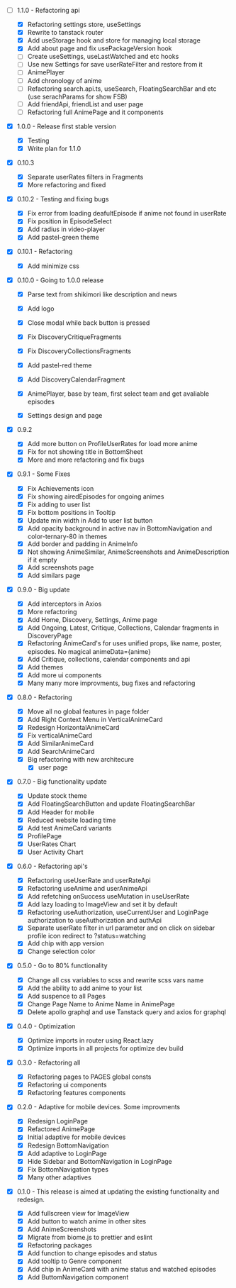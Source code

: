 - [ ] 1.1.0 - Refactoring api
  - [x] Refactoring settings store, useSettings
  - [x] Rewrite to tanstack router
  - [x] Add useStorage hook and store for managing local storage
  - [x] Add about page and fix usePackageVersion hook
  - [ ] Create useSettings, useLastWatched and etc hooks
  - [ ] Use new Settings for save userRateFilter and restore from it
  - [ ] AnimePlayer
  - [ ] Add chronology of anime
  - [ ] Refactoring search.api.ts, useSearch, FloatingSearchBar and etc (use serachParams for show FSB)
  - [ ] Add friendApi, friendList and user page
  - [ ] Refactoring full AnimePage and it components
- [x] 1.0.0 - Release first stable version
  - [x] Testing
  - [x] Write plan for 1.1.0
- [x] 0.10.3
  - [x] Separate userRates filters in Fragments
  - [x] More refactoring and fixed
- [x] 0.10.2 - Testing and fixing bugs
  - [x] Fix error from loading deafultEpisode if anime not found in userRate
  - [x] Fix position in EpisodeSelect
  - [x] Add radius in video-player
  - [x] Add pastel-green theme
- [x] 0.10.1 - Refactoring
  - [x] Add minimize css
- [x] 0.10.0 - Going to 1.0.0 release

  - [x] Parse text from shikimori like description and news
  - [x] Add logo
  - [x] Close modal while back button is pressed
  - [x] Fix DiscoveryCritiqueFragments
  - [x] Fix DiscoveryCollectionsFragments
  - [x] Add pastel-red theme
  - [x] Add DiscoveryCalendarFragment
  - [x] AnimePlayer, base by team, first select team and get avaliable episodes

  - [x] Settings design and page

- [x] 0.9.2
  - [x] Add more button on ProfileUserRates for load more anime
  - [x] Fix for not showing title in BottomSheet
  - [x] More and more refactoring and fix bugs
- [x] 0.9.1 - Some Fixes
  - [x] Fix Achievements icon
  - [x] Fix showing airedEpisodes for ongoing animes
  - [x] Fix adding to user list
  - [x] Fix bottom positions in Tooltip
  - [x] Update min width in Add to user list button
  - [x] Add opacity background in active nav in BottomNavigation and color-ternary-80 in themes
  - [x] Add border and padding in AnimeInfo
  - [x] Not showing AnimeSimilar, AnimeScreenshots and AnimeDescription if it empty
  - [x] Add screenshots page
  - [x] Add similars page
- [x] 0.9.0 - Big update
  - [x] Add interceptors in Axios
  - [x] More refactoring
  - [x] Add Home, Discovery, Settings, Anime page
  - [x] Add Ongoing, Latest, Critique, Collections, Calendar fragments in DiscoveryPage
  - [x] Refactoring AnimeCard's for uses unified props, like name, poster, episodes. No magical animeData={anime}
  - [x] Add Critique, collections, calendar components and api
  - [x] Add themes
  - [x] Add more ui components
  - [x] Many many more improvments, bug fixes and refactoring
- [x] 0.8.0 - Refactoring
  - [x] Move all no global features in page folder
  - [x] Add Right Context Menu in VerticalAnimeCard
  - [x] Redesign HorizontalAnimeCard
  - [x] Fix verticalAnimeCard
  - [x] Add SimilarAnimeCard
  - [x] Add SearchAnimeCard
  - [x] Big refactoring with new architecure
    - [x] user page
- [x] 0.7.0 - Big functionality update
  - [x] Update stock theme
  - [x] Add FloatingSearchButton and update FloatingSearchBar
  - [x] Add Header for mobile
  - [x] Reduced website loading time
  - [x] Add test AnimeCard variants
  - [x] ProfilePage
  - [x] UserRates Chart
  - [x] User Activity Chart
- [x] 0.6.0 - Refactoring api's
  - [x] Refactoring useUserRate and userRateApi
  - [x] Refactoring useAnime and userAnimeApi
  - [x] Add refetching onSuccess useMutation in useUserRate
  - [x] Add lazy loading to ImageView and set it by default
  - [x] Refactoring useAuthorization, useCurrentUser and LoginPage authorization to useAuthorization and authApi
  - [x] Separate userRate filter in url parameter and on click on sidebar profile icon redirect to ?status=watching
  - [x] Add chip with app version
  - [x] Change selection color
- [x] 0.5.0 - Go to 80% functionality
  - [x] Change all css variables to scss and rewrite scss vars name
  - [x] Add the ability to add anime to your list
  - [x] Add suspence to all Pages
  - [x] Change Page Name to Anime Name in AnimePage
  - [x] Delete apollo graphql and use Tanstack query and axios for graphql
- [x] 0.4.0 - Optimization
  - [x] Optimize imports in router using React.lazy
  - [x] Optimize imports in all projects for optimize dev build
- [x] 0.3.0 - Refactoring all
  - [x] Refactoring pages to PAGES global consts
  - [x] Refactoring ui components
  - [x] Refactoring features components
- [x] 0.2.0 - Adaptive for mobile devices. Some improvments
  - [x] Redesign LoginPage
  - [x] Refactored AnimePage
  - [x] Initial adaptive for mobile devices
  - [x] Redesign BottomNavigation
  - [x] Add adaptive to LoginPage
  - [x] Hide Sidebar and BottomNavigation in LoginPage
  - [x] Fix BottomNavigation types
  - [x] Many other adaptives
- [x] 0.1.0 - This release is aimed at updating the existing functionality and redesign.
  - [x] Add fullscreen view for ImageView
  - [x] Add button to watch anime in other sites
  - [x] Add AnimeScreenshots
  - [x] Migrate from biome.js to prettier and eslint
  - [x] Refactoring packages
  - [x] Add function to change episodes and status
  - [x] Add tooltip to Genre component
  - [x] Add chip in AnimeCard with anime status and watched episodes
  - [x] Add ButtomNavigation component
